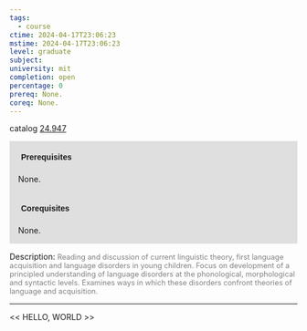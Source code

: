 ```yaml
---
tags:
  - course
ctime: 2024-04-17T23:06:23
mstime: 2024-04-17T23:06:23
level: graduate
subject: 
university: mit
completion: open
percentage: 0
prereq: None.
coreq: None.
---
```


catalog [24.947](http://student.mit.edu/catalog/m24b.html#24.947)

<span style="display: block; padding: 15px; background-color: rgb(100, 100, 100, 0.2);"><font id="m_prereq2808_0" style="display: block; font-family: Arial, sans-serif; font-weight: bold; padding: 5px">Prerequisites</font><br><span id="prereq2808_0">None.</span></span>
<span style="display: block; padding: 15px; background-color: rgb(100, 100, 100, 0.2);"><font id="m_coreq2808_0" style="display: block; font-family: Arial, sans-serif; font-weight: bold; padding: 5px">Corequisites</font><br><span id="coreq2808_0">None.</span></span>

<font style="">Description:</font>
<font style="color: grey; font-size: 0.8rem;">Reading and discussion of current linguistic theory, first language acquisition and language disorders in young children. Focus on development of a principled understanding of language disorders at the phonological, morphological and syntactic levels. Examines ways in which these disorders confront theories of language and acquisition.</font>



---

<< HELLO, WORLD >>
